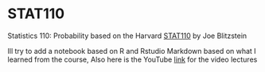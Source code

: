 # STAT110
Statistics 110: Probability based on the Harvard [STAT110](https://projects.iq.harvard.edu/stat110) by Joe Blitzstein

Ill try to add a notebook based on R and Rstudio Markdown based on what I learned from the course,
Also here is the YouTube [link](https://www.youtube.com/playlist?list=PL2SOU6wwxB0uwwH80KTQ6ht66KWxbzTIo) for the video lectures
